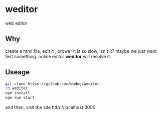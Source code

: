 # weditor
web editor

## Why

create a html file, edit it , brower it is so slow, isn't it?
maybe we just want test something.
online editor **weditor** will resolve it.

## Useage

```bash
git clone https://github.com/wodog/weditor
cd weditor
npm install 
npm run start
```
and then, visit the site http://localhost:3000
